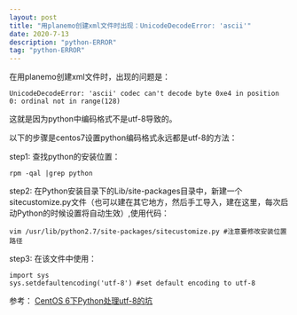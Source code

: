 ```yaml
---
layout: post
title: "用planemo创建xml文件时出现：UnicodeDecodeError: 'ascii'"
date: 2020-7-13 
description: "python-ERROR"
tag: "python-ERROR"
---   
```

在用planemo创建xml文件时，出现的问题是：
```
UnicodeDecodeError: 'ascii' codec can't decode byte 0xe4 in position 0: ordinal not in range(128)
```
这就是因为python中编码格式不是utf-8导致的。

以下的步骤是centos7设置python编码格式永远都是utf-8的方法：

step1: 查找python的安装位置：
```
rpm -qal |grep python
```
step2: 在Python安装目录下的Lib/site-packages目录中，新建一个sitecustomize.py文件（也可以建在其它地方，然后手工导入，建在这里，每次启动Python的时候设置将自动生效）,使用代码：
```
vim /usr/lib/python2.7/site-packages/sitecustomize.py #注意要修改安装位置路径
```

step3: 在该文件中使用：
```
import sys
sys.setdefaultencoding('utf-8') #set default encoding to utf-8
```

参考： [CentOS 6下Python处理utf-8的坑](https://www.linuxidc.com/Linux/2017-12/149721.htm)